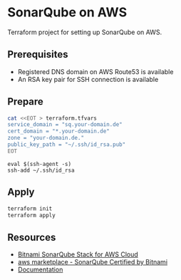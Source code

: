 # SonarQube on AWS

Terraform project for setting up SonarQube on AWS.

## Prerequisites

- Registered DNS domain on AWS Route53 is available
- An RSA key pair for SSH connection is available

## Prepare

```sh
cat <<EOT > terraform.tfvars
service_domain = "sq.your-domain.de"
cert_domain = "*.your-domain.de"
zone = "your-domain.de."
public_key_path = "~/.ssh/id_rsa.pub"
EOT
```

```
eval $(ssh-agent -s)
ssh-add ~/.ssh/id_rsa
```

## Apply

```sh
terraform init
terraform apply
```

## Resources

- [Bitnami SonarQube Stack for AWS Cloud](https://docs.bitnami.com/aws/apps/sonarqube/)
- [aws marketplace - SonarQube Certified by Bitnami](https://aws.amazon.com/marketplace/pp/Bitnami-SonarQube-Certified-by-Bitnami/B072N1Q6ZN)
- [Documentation](https://docs.bitnami.com/aws/apps/sonarqube/)
